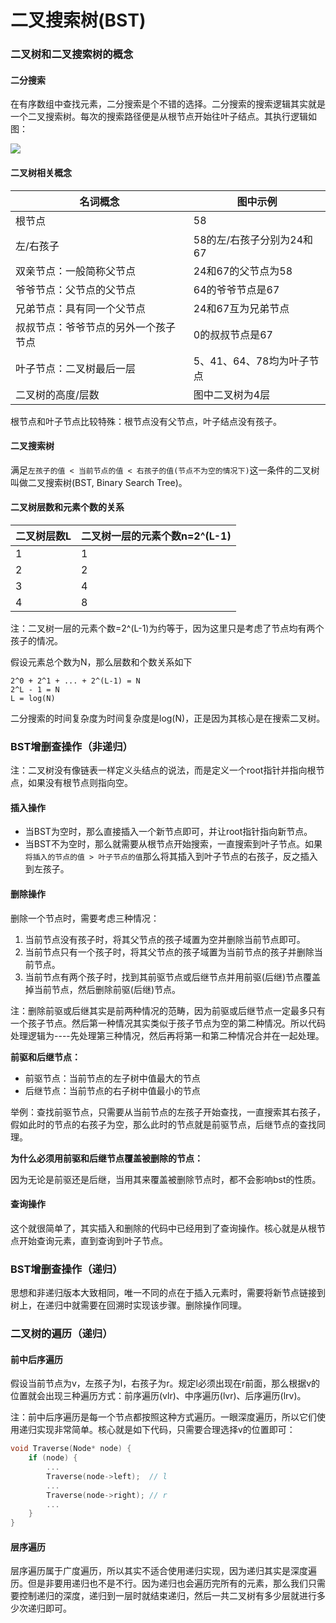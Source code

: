 # 二叉搜索树(BST)

### 二叉树和二叉搜索树的概念

#### 二分搜索

在有序数组中查找元素，二分搜索是个不错的选择。二分搜索的搜索逻辑其实就是一个二叉搜索树。每次的搜索路径便是从根节点开始往叶子结点。其执行逻辑如图：

![](C:\Users\Mr.Helen\AppData\Roaming\Typora\typora-user-images\image-20240723170214370.png)

#### 二叉树相关概念

| 名词概念                             | 图中示例                  |
| ------------------------------------ | ------------------------- |
| 根节点                               | 58                        |
| 左/右孩子                            | 58的左/右孩子分别为24和67 |
| 双亲节点：一般简称父节点             | 24和67的父节点为58        |
| 爷爷节点：父节点的父节点             | 64的爷爷节点是67          |
| 兄弟节点：具有同一个父节点           | 24和67互为兄弟节点        |
| 叔叔节点：爷爷节点的另外一个孩子节点 | 0的叔叔节点是67           |
| 叶子节点：二叉树最后一层             | 5、41、64、78均为叶子节点 |
| 二叉树的高度/层数                    | 图中二叉树为4层           |

根节点和叶子节点比较特殊：根节点没有父节点，叶子结点没有孩子。

#### 二叉搜索树

满足`左孩子的值 < 当前节点的值 < 右孩子的值(节点不为空的情况下)`这一条件的二叉树叫做二叉搜索树(BST, Binary Search Tree)。

#### 二叉树层数和元素个数的关系

| 二叉树层数L | 二叉树一层的元素个数n=2^(L-1) |
| ----------- | ----------------------------- |
| 1           | 1                             |
| 2           | 2                             |
| 3           | 4                             |
| 4           | 8                             |

注：二叉树一层的元素个数=2^(L-1)为约等于，因为这里只是考虑了节点均有两个孩子的情况。

假设元素总个数为N，那么层数和个数关系如下

```
2^0 + 2^1 + ... + 2^(L-1) = N
2^L - 1 = N
L = log(N)
```

二分搜索的时间复杂度为时间复杂度是log(N)，正是因为其核心是在搜索二叉树。

### BST增删查操作（非递归）

注：二叉树没有像链表一样定义头结点的说法，而是定义一个root指针并指向根节点，如果没有根节点则指向空。

#### 插入操作

- 当BST为空时，那么直接插入一个新节点即可，并让root指针指向新节点。
- 当BST不为空时，那么就需要从根节点开始搜索，一直搜索到叶子节点。如果`将插入的节点的值 > 叶子节点的值`那么将其插入到叶子节点的右孩子，反之插入到左孩子。

#### 删除操作

删除一个节点时，需要考虑三种情况：

1. 当前节点没有孩子时，将其父节点的孩子域置为空并删除当前节点即可。
2. 当前节点只有一个孩子时，将其父节点的孩子域置为当前节点的孩子并删除当前节点。
3. 当前节点有两个孩子时，找到其前驱节点或后继节点并用前驱(后继)节点覆盖掉当前节点，然后删除前驱(后继)节点。

注：删除前驱或后继其实是前两种情况的范畴，因为前驱或后继节点一定最多只有一个孩子节点。然后第一种情况其实类似于孩子节点为空的第二种情况。所以代码处理逻辑为----先处理第三种情况，然后再将第一和第二种情况合并在一起处理。

**前驱和后继节点：**

- 前驱节点：当前节点的左子树中值最大的节点
- 后继节点：当前节点的右子树中值最小的节点

举例：查找前驱节点，只需要从当前节点的左孩子开始查找，一直搜索其右孩子，假如此时的节点的右孩子为空，那么此时的节点就是前驱节点，后继节点的查找同理。

**为什么必须用前驱和后继节点覆盖被删除的节点：**

因为无论是前驱还是后继，当用其来覆盖被删除节点时，都不会影响bst的性质。

#### 查询操作

这个就很简单了，其实插入和删除的代码中已经用到了查询操作。核心就是从根节点开始查询元素，直到查询到叶子节点。

### BST增删查操作（递归）

思想和非递归版本大致相同，唯一不同的点在于插入元素时，需要将新节点链接到树上，在递归中就需要在回溯时实现该步骤。删除操作同理。

### 二叉树的遍历（递归）

#### 前中后序遍历

假设当前节点为v，左孩子为l，右孩子为r。规定l必须出现在r前面，那么根据v的位置就会出现三种遍历方式：前序遍历(vlr)、中序遍历(lvr)、后序遍历(lrv)。

注：前中后序遍历是每一个节点都按照这种方式遍历。一眼深度遍历，所以它们使用递归实现非常简单。核心就是如下代码，只需要合理选择v的位置即可：

```c++
void Traverse(Node* node) {
	if (node) {
		...
		Traverse(node->left);  // l
		...
		Traverse(node->right); // r
		...
	}
}
```

#### 层序遍历

层序遍历属于广度遍历，所以其实不适合使用递归实现，因为递归其实是深度遍历。但是非要用递归也不是不行。因为递归也会遍历完所有的元素，那么我们只需要控制递归的深度，递归到一层时就结束递归，然后一共二叉树有多少层就进行多少次递归即可。



